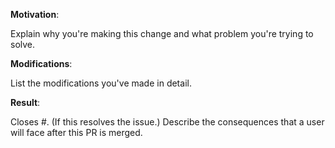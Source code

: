 **Motivation**:

Explain why you're making this change and what problem you're trying to solve.

**Modifications**:

List the modifications you've made in detail.

**Result**:

Closes #. (If this resolves the issue.)
Describe the consequences that a user will face after this PR is merged.